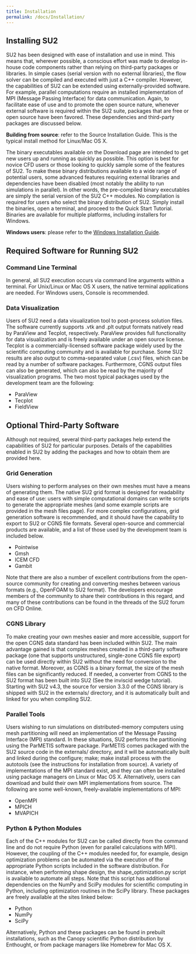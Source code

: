 ```yaml
---
title: Installation
permalink: /docs/Installation/
---
```


## Installing SU2

SU2 has been designed with ease of installation and use in mind. This means that, wherever possible, a conscious effort was made to develop in-house code components rather than relying on third-party packages or libraries. In simple cases (serial version with no external libraries), the flow solver can be compiled and executed with just a C++ compiler. However, the capabilities of SU2 can be extended using externally-provided software. For example, parallel computations require an installed implementation of MPI (Message Passing Interface) for data communication. Again, to facilitate ease of use and to promote the open source nature, whenever external software is required within the SU2 suite, packages that are free or open source have been favored. These dependencies and third-party packages are discussed below.

**Building from source**: refer to the Source Installation Guide. This is the typical install method for Linux/Mac OS X.

The binary executables available on the Download page are intended to get new users up and running as quickly as possible. This option is best for novice CFD users or those looking to quickly sample some of the features of SU2. To make these binary distributions available to a wide range of potential users, some advanced features requiring external libraries and dependencies have been disabled (most notably the ability to run simulations in parallel). In other words, the pre-compiled binary executables are simply the serial version of the SU2 C++ modules.
No compilation is required for users who select the binary distribution of SU2. Simply install the binaries, open a terminal, and proceed to the Quick Start Tutorial. Binaries are available for multiple platforms, including installers for Windows.

**Windows users**: please refer to the [Windows Installation Guide](/su2/docs/Windows-Installation/). 

## Required Software for Running SU2

### Command Line Terminal

In general, all SU2 execution occurs via command line arguments within a terminal. For Unix/Linux or Mac OS X users, the native terminal applications are needed. For Windows users, Console is recommended.

### Data Visualization

Users of SU2 need a data visualization tool to post-process solution files. The software currently supports .vtk and .plt output formats natively read by ParaView and Tecplot, respectively. ParaView provides full functionality for data visualization and is freely available under an open source license. Tecplot is a commercially-licensed software package widely used by the scientific computing community and is available for purchase. Some SU2 results are also output to comma-separated value (.csv) files, which can be read by a number of software packages. Furthermore, CGNS output files can also be generated, which can also be read by the majority of visualization programs. The two most typical packages used by the development team are the following:
- ParaView
- Tecplot
- FieldView

## Optional Third-Party Software

Although not required, several third-party packages help extend the capabilities of SU2 for particular purposes.  Details of the capabilities enabled in SU2 by adding the packages and how to obtain them are provided here.

### Grid Generation

Users wishing to perform analyses on their own meshes must have a means of generating them. The native SU2 grid format is designed for readability and ease of use: users with simple computational domains can write scripts to generate the appropriate meshes (and some example scripts are provided in the mesh files page). For more complex configurations, grid generation software is recommended, and it should have the capability to export to SU2 or CGNS file formats. Several open-source and commercial products are available, and a list of those used by the development team is included below.
- Pointwise
- Gmsh
- ICEM CFD
- Gambit

Note that there are also a number of excellent contributions from the open-source community for creating and converting meshes between various formats (e.g., OpenFOAM to SU2 format). The developers encourage members of the community to share their contributions in this regard, and many of these contributions can be found in the threads of the SU2 forum on CFD Online.

### CGNS Library

To make creating your own meshes easier and more accessible, support for the open CGNS data standard has been included within SU2. The main advantage gained is that complex meshes created in a third-party software package (one that supports unstructured, single-zone CGNS file export) can be used directly within SU2 without the need for conversion to the native format. Moreover, as CGNS is a binary format, the size of the mesh files can be significantly reduced.  If needed, a converter from CGNS to the SU2 format has been built into SU2 (See the inviscid wedge tutorial). Starting with SU2 v4.3, the source for version 3.3.0 of the CGNS library is shipped with SU2 in the externals/ directory, and it is automatically built and linked for you when compiling SU2.

### Parallel Tools

Users wishing to run simulations on distributed-memory computers using mesh partitioning will need an implementation of the Message Passing Interface (MPI) standard.  In these situations, SU2 performs the partitioning using the ParMETIS software package. ParMETIS comes packaged with the SU2 source code in the externals/ directory, and it will be automatically built and linked during the configure; make; make install process with the autotools (see the instructions for installation from source). A variety of implementations of the MPI standard exist, and they can often be installed using package managers on Linux or Mac OS X. Alternatively, users can download and build their own MPI implementations from source. The following are some well-known, freely-available implementations of MPI:
- OpenMPI
- MPICH
- MVAPICH

### Python & Python Modules

Each of the C++ modules for SU2 can be called directly from the command line and do not require Python (even for parallel calculations with MPI). However, the coupling of the C++ modules needed for, for example, design optimization problems can be automated via the execution of the appropriate Python scripts included in the software distribution. For instance, when performing shape design, the shape_optimization.py script is available to automate all steps.  Note that this script has additional dependencies on the NumPy and SciPy modules for scientific computing in Python, including optimization routines in the SciPy library. These packages are freely available at the sites linked below:
- Python
- NumPy
- SciPy

Alternatively, Python and these packages can be found in prebuilt installations, such as the Canopy scientific Python distribution by Enthought, or from package managers like Homebrew for Mac OS X.
